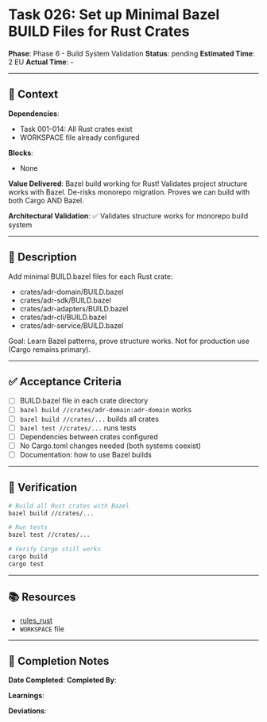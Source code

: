 # Task 026: Set up Minimal Bazel BUILD Files for Rust Crates

**Phase**: Phase 6 - Build System Validation
**Status**: pending
**Estimated Time**: 2 EU
**Actual Time**: -

---

## 📍 Context

**Dependencies**:
- Task 001-014: All Rust crates exist
- WORKSPACE file already configured

**Blocks**:
- None

**Value Delivered**:
Bazel build working for Rust! Validates project structure works with Bazel. De-risks monorepo migration. Proves we can build with both Cargo AND Bazel.

**Architectural Validation**:
✅ Validates structure works for monorepo build system

---

## 📝 Description

Add minimal BUILD.bazel files for each Rust crate:
- crates/adr-domain/BUILD.bazel
- crates/adr-sdk/BUILD.bazel
- crates/adr-adapters/BUILD.bazel
- crates/adr-cli/BUILD.bazel
- crates/adr-service/BUILD.bazel

Goal: Learn Bazel patterns, prove structure works. Not for production use (Cargo remains primary).

---

## ✅ Acceptance Criteria

- [ ] BUILD.bazel file in each crate directory
- [ ] `bazel build //crates/adr-domain:adr-domain` works
- [ ] `bazel build //crates/...` builds all crates
- [ ] `bazel test //crates/...` runs tests
- [ ] Dependencies between crates configured
- [ ] No Cargo.toml changes needed (both systems coexist)
- [ ] Documentation: how to use Bazel builds

---

## 🧪 Verification

```bash
# Build all Rust crates with Bazel
bazel build //crates/...

# Run tests
bazel test //crates/...

# Verify Cargo still works
cargo build
cargo test
```

---

## 📚 Resources

- [rules_rust](https://github.com/bazelbuild/rules_rust)
- `WORKSPACE` file

---

## 📝 Completion Notes

**Date Completed**:
**Completed By**:

**Learnings**:

**Deviations**:
